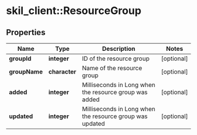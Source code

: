 # skil_client::ResourceGroup

## Properties
Name | Type | Description | Notes
------------ | ------------- | ------------- | -------------
**groupId** | **integer** | ID of the resource group | [optional] 
**groupName** | **character** | Name of the resource group | [optional] 
**added** | **integer** | Milliseconds in Long when the resource group was added | [optional] 
**updated** | **integer** | Milliseconds in Long when the resource group was updated | [optional] 


